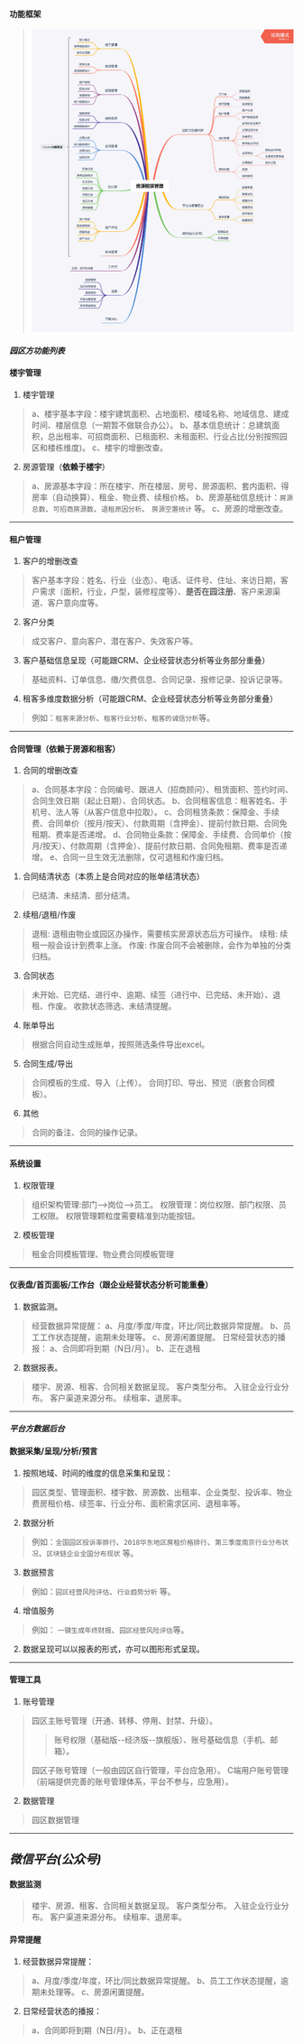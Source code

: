 #### 功能框架

> <img src="https://github.com/yanjiansong89/demo/raw/master/房源租赁管理.png" >

#### *园区方功能列表*
#### 楼宇管理
1. 楼宇管理
> a、楼宇基本字段：楼宇建筑面积、占地面积、楼域名称、地域信息、建成时间、楼层信息（一期暂不做联合办公）。
> b、基本信息统计：总建筑面积，总出租率、可招商面积、已租面积、未租面积、行业占比(分别按照园区和楼栋维度)。
> c、楼宇的增删改查。

2. 房源管理（**依赖于楼宇**）
> a、房源基本字段：所在楼宇、所在楼层、房号、房源面积、套内面积、得房率（自动换算）、租金、物业费、续租价格。
> b、房源基础信息统计：`房源总数`、`可招商房源数`、`退租原因分析`、 `房源空置统计` 等。
> c、房源的增删改查。

-----
#### 租户管理
1. 客户的增删改查
> 客户基本字段：姓名、行业（业态）、电话、证件号、住址、来访日期，客户需求（面积，行业，户型，装修程度等）、**是否在园注册**、客户来源渠道、客户意向度等。

2. 客户分类
> 成交客户、意向客户、潜在客户、失效客户等。

3. 客户基础信息呈现（可能跟CRM、企业经营状态分析等业务部分重叠）
> 基础资料、订单信息、缴/欠费信息、合同记录、报修记录、投诉记录等。

4. 租客多维度数据分析（可能跟CRM、企业经营状态分析等业务部分重叠）
> 例如：`租客来源分析`、`租客行业分析`、`租客的诚信分析`等。

----
#### 合同管理（依赖于房源和租客）
1. 合同的增删改查
> a、合同基本字段：合同编号、跟进人（招商顾问）、租赁面积、签约时间、合同生效日期（起止日期）、合同状态。
> b、合同租客信息：租客姓名、手机号、法人等（从客户信息中拉取）。
> c、合同租赁条款：保障金、手续费、合同单价（按月/按天）、付款周期（含押金）、提前付款日期、合同免租期、费率是否递增。
> d、合同物业条款：保障金、手续费、合同单价（按月/按天）、付款周期（含押金）、提前付款日期、合同免租期、费率是否递增。
> e、合同一旦生效无法删除，仅可退租和作废归档。

1. 合同结清状态（本质上是合同对应的账单结清状态）
> 已结清、未结清、部分结清。

2. 续租/退租/作废
> 退租: 退租由物业或园区办操作，需要核实房源状态后方可操作。
> 续租: 续租一般会设计到费率上涨。
> 作废: 作废合同不会被删除，会作为单独的分类归档。

3. 合同状态
> 未开始、已完结、进行中、逾期、续签（进行中、已完结、未开始）、退租、作废。
> 收款状态筛选、未结清提醒。

4. 账单导出
> 根据合同自动生成账单，按照筛选条件导出excel。

5. 合同生成/导出
> 合同模板的生成、导入（上传）。
> 合同打印、导出、预览（嵌套合同模板）。

6. 其他
> 合同的备注、合同的操作记录。

----
#### 系统设置
1. 权限管理
> 组织架构管理:部门-->岗位-->员工。
> 权限管理：岗位权限、部门权限、员工权限。
> 权限管理颗粒度需要精准到功能按钮。

2. 模板管理
> 租金合同模板管理、物业费合同模板管理

----
#### 仪表盘/首页面板/工作台（跟企业经营状态分析可能重叠）
1. 数据监测。
> 经营数据异常提醒：
> a、月度/季度/年度，环比/同比数据异常提醒。
> b、员工工作状态提醒，逾期未处理等。
> c、房源闲置提醒。
> 日常经营状态的播报：
> a、合同即将到期（N日/月）。
> b、正在退租

2. 数据报表。
> 楼宇、房源、租客、合同相关数据呈现。
> 客户类型分布。
> 入驻企业行业分布。
> 客户渠道来源分布。
> 续租率、退房率。

----
#### *平台方数据后台*
#### 数据采集/呈现/分析/预言
1. 按照地域、时间的维度的信息采集和呈现：
> 园区类型、管理面积、楼宇数、房源数、出租率、企业类型、投诉率、物业费房租价格、续签率、行业分布、面积需求区间、退租率等。
2. 数据分析
> 例如：`全国园区投诉率排行`、`2018华东地区房租价格排行`、`第三季度南京行业分布状况`、`区块链企业全国分布现状` 等。
3. 数据预言
> 例如：`园区经营风险评估`、`行业趋势分析` 等。
4. 增值服务
> 例如： `一键生成年终财报`、`园区经营风险评估`等。
2. 数据呈现可以以报表的形式，亦可以图形形式呈现。

----
#### 管理工具
1. 账号管理
> 园区主账号管理（开通、转移、停用、封禁、升级）。
>> 账号权限（基础版--经济版--旗舰版）、账号基础信息（手机、邮箱）。
> 
> 园区子账号管理（一般由园区自行管理，平台应急用）。
> C端用户账号管理（前端提供完善的账号管理体系，平台不参与，应急用）。

2. 数据管理
> 园区数据管理

----
## *微信平台(公众号)*
#### 数据监测
> 楼宇、房源、租客、合同相关数据呈现。
> 客户类型分布。
> 入驻企业行业分布。
> 客户渠道来源分布。
> 续租率、退房率。

#### 异常提醒
1. 经营数据异常提醒：
> a、月度/季度/年度，环比/同比数据异常提醒。
> b、员工工作状态提醒，逾期未处理等。
> c、房源闲置提醒。
2. 日常经营状态的播报：
> a、合同即将到期（N日/月）。
> b、正在退租

